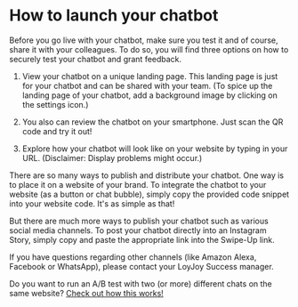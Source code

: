 # How to launch your chatbot

Before you go live with your chatbot, make sure you test it and of course, share it with your colleagues. To do so, you will find three options on how to securely test your chatbot and grant feedback.

1. View your chatbot on a unique landing page. This landing page is just for your chatbot and can be shared with your team. (To spice up the landing page of your chatbot, add a background image by clicking on the settings icon.)


2. You also can review the chatbot on your smartphone. Just scan the QR code and try it out!


3. Explore how your chatbot will look like on your website by typing in your URL. (Disclaimer: Display problems might occur.)


There are so many ways to publish and distribute your chatbot. One way is to place it on a website of your brand. To integrate the chatbot to your website (as a button or chat bubble), simply copy the provided code snippet into your website code. It's as simple as that!


But there are much more ways to publish your chatbot such as various social media channels.
To post your chatbot directly into an Instagram Story, simply copy and paste the appropriate link into the Swipe-Up link.

If you have questions regarding other channels (like Amazon Alexa, Facebook or WhatsApp), please contact your LoyJoy Success manager.


Do you want to run an A/B test with two (or more) different chats on the same website? [Check out how this works!](https://github.com/loyjoy/welcome/blob/master/documentation/DYNAMIC_LANDING_PAGE.md)
